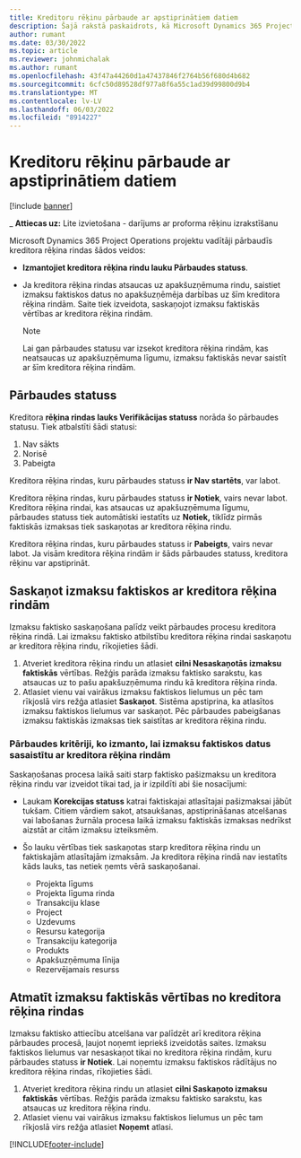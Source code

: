 ```yaml
---
title: Kreditoru rēķinu pārbaude ar apstiprinātiem datiem
description: Šajā rakstā paskaidrots, kā Microsoft Dynamics 365 Project Operations projektu vadītāji pārbaudīs piegādātāju rēķinus ar faktiskajiem datiem, kas tika apstiprināti kā darbuzņēmēji, kas veica darbu un reģistrēja laiku, kā arī izdevumus un materiālus, ko izmantoja projekta grupas dalībnieki.
author: rumant
ms.date: 03/30/2022
ms.topic: article
ms.reviewer: johnmichalak
ms.author: rumant
ms.openlocfilehash: 43f47a44260d1a47437846f2764b56f680d4b682
ms.sourcegitcommit: 6cfc50d89528df977a8f6a55c1ad39d99800d9b4
ms.translationtype: MT
ms.contentlocale: lv-LV
ms.lasthandoff: 06/03/2022
ms.locfileid: "8914227"
---
```

# <a name="verification-of-vendor-invoices-with-approved-actuals"></a>Kreditoru rēķinu pārbaude ar apstiprinātiem datiem

[!include [banner](../../includes/dataverse-preview.md)]

_ **Attiecas uz:** Lite izvietošana - darījums ar proforma rēķinu izrakstīšanu

Microsoft Dynamics 365 Project Operations projektu vadītāji pārbaudīs kreditora rēķina rindas šādos veidos:

- **Izmantojiet kreditora rēķina rindu lauku Pārbaudes statuss**.
- Ja kreditora rēķina rindas atsaucas uz apakšuzņēmuma rindu, saistiet izmaksu faktiskos datus no apakšuzņēmēja darbības uz šīm kreditora rēķina rindām. Saite tiek izveidota, saskaņojot izmaksu faktiskās vērtības ar kreditora rēķina rindām.

    > [!NOTE]
    > Lai gan pārbaudes statusu var izsekot kreditora rēķina rindām, kas neatsaucas uz apakšuzņēmuma līgumu, izmaksu faktiskās nevar saistīt ar šīm kreditora rēķina rindām.

## <a name="verification-status"></a>Pārbaudes statuss

Kreditora **rēķina rindas lauks Verifikācijas statuss** norāda šo pārbaudes statusu. Tiek atbalstīti šādi statusi:

1. Nav sākts
2. Norisē
3. Pabeigta

Kreditora rēķina rindas, kuru pārbaudes statuss **ir Nav startēts**, var labot.

Kreditora rēķina rindas, kuru pārbaudes statuss **ir Notiek**, vairs nevar labot. Kreditora rēķina rindai, kas atsaucas uz apakšuzņēmuma līgumu, pārbaudes statuss tiek automātiski iestatīts uz **Notiek,** tiklīdz pirmās faktiskās izmaksas tiek saskaņotas ar kreditora rēķina rindu.

Kreditora rēķina rindas, kuru pārbaudes statuss ir **Pabeigts**, vairs nevar labot. Ja visām kreditora rēķina rindām ir šāds pārbaudes statuss, kreditora rēķinu var apstiprināt.

## <a name="match-cost-actuals-to-vendor-invoice-lines"></a>Saskaņot izmaksu faktiskos ar kreditora rēķina rindām

Izmaksu faktisko saskaņošana palīdz veikt pārbaudes procesu kreditora rēķina rindā. Lai izmaksu faktisko atbilstību kreditora rēķina rindai saskaņotu ar kreditora rēķina rindu, rīkojieties šādi.

1. Atveriet kreditora rēķina rindu un atlasiet **cilni Nesaskaņotās izmaksu faktiskās** vērtības. Režģis parāda izmaksu faktisko sarakstu, kas atsaucas uz to pašu apakšuzņēmuma rindu kā kreditora rēķina rinda.
2. Atlasiet vienu vai vairākus izmaksu faktiskos lielumus un pēc tam rīkjoslā virs režģa atlasiet **Saskaņot**. Sistēma apstiprina, ka atlasītos izmaksu faktiskos lielumus var saskaņot. Pēc pārbaudes pabeigšanas izmaksu faktiskās izmaksas tiek saistītas ar kreditora rēķina rindu.

### <a name="validation-criteria-that-are-used-to-link-cost-actuals-to-vendor-invoice-lines"></a>Pārbaudes kritēriji, ko izmanto, lai izmaksu faktiskos datus sasaistītu ar kreditora rēķina rindām

Saskaņošanas procesa laikā saiti starp faktisko pašizmaksu un kreditora rēķina rindu var izveidot tikai tad, ja ir izpildīti abi šie nosacījumi:

- Laukam **Korekcijas statuss** katrai faktiskajai atlasītajai pašizmaksai jābūt tukšam. Citiem vārdiem sakot, atsaukšanas, apstiprināšanas atcelšanas vai labošanas žurnāla procesa laikā izmaksu faktiskās izmaksas nedrīkst aizstāt ar citām izmaksu izteiksmēm.
- Šo lauku vērtības tiek saskaņotas starp kreditora rēķina rindu un faktiskajām atlasītajām izmaksām. Ja kreditora rēķina rindā nav iestatīts kāds lauks, tas netiek ņemts vērā saskaņošanai.

    - Projekta līgums
    - Projekta līguma rinda
    - Transakciju klase
    - Project
    - Uzdevums
    - Resursu kategorija
    - Transakciju kategorija
    - Produkts
    - Apakšuzņēmuma līnija
    - Rezervējamais resurss

## <a name="unmatch-cost-actuals-from-a-vendor-invoice-line"></a>Atmatīt izmaksu faktiskās vērtības no kreditora rēķina rindas

Izmaksu faktisko attiecību atcelšana var palīdzēt arī kreditora rēķina pārbaudes procesā, ļaujot noņemt iepriekš izveidotās saites. Izmaksu faktiskos lielumus var nesaskaņot tikai no kreditora rēķina rindām, kuru pārbaudes statuss **ir Notiek**. Lai noņemtu izmaksu faktiskos rādītājus no kreditora rēķina rindas, rīkojieties šādi.

1. Atveriet kreditora rēķina rindu un atlasiet **cilni Saskaņoto izmaksu faktiskās** vērtības. Režģis parāda izmaksu faktisko sarakstu, kas atsaucas uz kreditora rēķina rindu.
2. Atlasiet vienu vai vairākus izmaksu faktiskos lielumus un pēc tam rīkjoslā virs režģa atlasiet **Noņemt** atlasi.

[!INCLUDE[footer-include](../../includes/footer-banner.md)]

